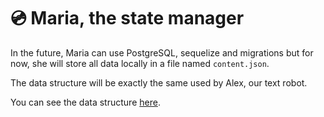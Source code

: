 # 💿 **Maria**, the state manager

In the future, Maria can use PostgreSQL, sequelize and migrations but for now, she will store all data locally in a file named `content.json`.

The data structure will be exactly the same used by Alex, our text robot.

You can see the data structure [here](./TextRobot.md/#data-structure).